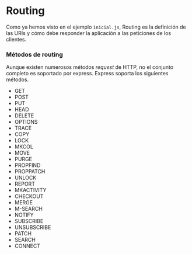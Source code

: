 # Routing

Como ya hemos visto en el ejemplo `inicial.js`, Routing es la definición de las URIs y cómo debe responder la aplicación a las peticiones de los clientes.

### Métodos de routing

Aunque existen numerosos métodos *request* de HTTP, no el conjunto completo es soportado por express. Express soporta los siguientes métodos.

 - GET
 - POST
 - PUT
 - HEAD
 - DELETE
 - OPTIONS
 - TRACE
 - COPY
 - LOCK
 - MKCOL
 - MOVE
 - PURGE
 - PROPFIND
 - PROPPATCH
 - UNLOCK
 - REPORT
 - MKACTIVITY
 - CHECKOUT
 - MERGE
 - M-SEARCH
 - NOTIFY
 - SUBSCRIBE
 - UNSUBSCRIBE
 - PATCH
 - SEARCH
 - CONNECT